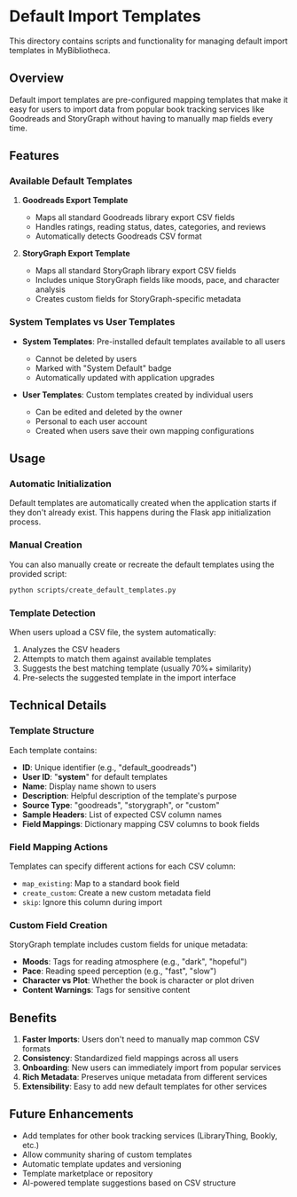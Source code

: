 # Default Import Templates

This directory contains scripts and functionality for managing default import templates in MyBibliotheca.

## Overview

Default import templates are pre-configured mapping templates that make it easy for users to import data from popular book tracking services like Goodreads and StoryGraph without having to manually map fields every time.

## Features

### Available Default Templates

1. **Goodreads Export Template**
   - Maps all standard Goodreads library export CSV fields
   - Handles ratings, reading status, dates, categories, and reviews
   - Automatically detects Goodreads CSV format

2. **StoryGraph Export Template**
   - Maps all standard StoryGraph library export CSV fields
   - Includes unique StoryGraph fields like moods, pace, and character analysis
   - Creates custom fields for StoryGraph-specific metadata

### System Templates vs User Templates

- **System Templates**: Pre-installed default templates available to all users
  - Cannot be deleted by users
  - Marked with "System Default" badge
  - Automatically updated with application upgrades
  
- **User Templates**: Custom templates created by individual users
  - Can be edited and deleted by the owner
  - Personal to each user account
  - Created when users save their own mapping configurations

## Usage

### Automatic Initialization

Default templates are automatically created when the application starts if they don't already exist. This happens during the Flask app initialization process.

### Manual Creation

You can also manually create or recreate the default templates using the provided script:

```bash
python scripts/create_default_templates.py
```

### Template Detection

When users upload a CSV file, the system automatically:
1. Analyzes the CSV headers
2. Attempts to match them against available templates
3. Suggests the best matching template (usually 70%+ similarity)
4. Pre-selects the suggested template in the import interface

## Technical Details

### Template Structure

Each template contains:
- **ID**: Unique identifier (e.g., "default_goodreads")
- **User ID**: "__system__" for default templates
- **Name**: Display name shown to users
- **Description**: Helpful description of the template's purpose
- **Source Type**: "goodreads", "storygraph", or "custom"
- **Sample Headers**: List of expected CSV column names
- **Field Mappings**: Dictionary mapping CSV columns to book fields

### Field Mapping Actions

Templates can specify different actions for each CSV column:
- `map_existing`: Map to a standard book field
- `create_custom`: Create a new custom metadata field
- `skip`: Ignore this column during import

### Custom Field Creation

StoryGraph template includes custom fields for unique metadata:
- **Moods**: Tags for reading atmosphere (e.g., "dark", "hopeful")
- **Pace**: Reading speed perception (e.g., "fast", "slow")
- **Character vs Plot**: Whether the book is character or plot driven
- **Content Warnings**: Tags for sensitive content

## Benefits

1. **Faster Imports**: Users don't need to manually map common CSV formats
2. **Consistency**: Standardized field mappings across all users
3. **Onboarding**: New users can immediately import from popular services
4. **Rich Metadata**: Preserves unique metadata from different services
5. **Extensibility**: Easy to add new default templates for other services

## Future Enhancements

- Add templates for other book tracking services (LibraryThing, Bookly, etc.)
- Allow community sharing of custom templates
- Automatic template updates and versioning
- Template marketplace or repository
- AI-powered template suggestions based on CSV structure
